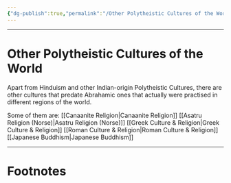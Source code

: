 ```yaml
---
{"dg-publish":true,"permalink":"/Other Polytheistic Cultures of the World/","tags":["WorldCulture"]}
---
```



---
# Other Polytheistic Cultures of the World
Apart from Hinduism and other Indian-origin Polytheistic Cultures, there are other cultures that predate Abrahamic ones that actually were practised in different regions of the world.

Some of them are:
[[Canaanite Religion\|Canaanite Religion]]
[[Asatru Religion (Norse)\|Asatru Religion (Norse)]]
[[Greek Culture & Religion\|Greek Culture & Religion]]
[[Roman Culture & Religion\|Roman Culture & Religion]]
[[Japanese Buddhism\|Japanese Buddhism]]

---
# Footnotes

